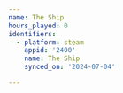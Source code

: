 ```yaml
---
name: The Ship
hours_played: 0
identifiers:
  - platform: steam
    appid: '2400'
    name: The Ship
    synced_on: '2024-07-04'

---
```

